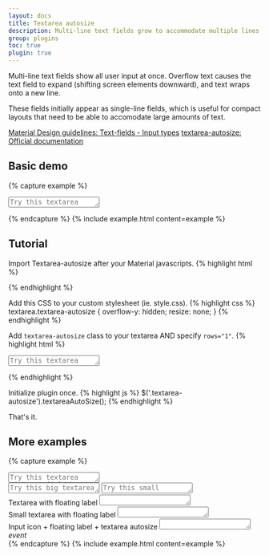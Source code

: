 ```yaml
---
layout: docs
title: Textarea autosize
description: Multi-line text fields grow to accommodate multiple lines of text.
group: plugins
toc: true
plugin: true
---
```


Multi-line text fields show all user input at once. Overflow text causes the text field to expand (shifting screen elements downward), and text wraps onto a new line.

These fields initially appear as single-line fields, which is useful for compact layouts that need to be able to accomodate large amounts of text.

<div class="list-group my-2 my-lg-5">
    <a href="https://material.io/components/text-fields#input-types" target="_blank" class="list-group-item list-group-item-action d-flex font-weight-bold">
      <span class="list-group-item-icon lgi-icon-md"></span>
      Material Design guidelines: Text-fields - Input types</a>
    <a href="https://github.com/javierjulio/textarea-autosize" target="_blank" class="list-group-item list-group-item-action d-flex font-weight-bold">
    <span class="list-group-item-icon lgi-icon-bs"></span>
    textarea-autosize: Official documentation</a>
</div>

## Basic demo

{% capture example %}
<textarea class="form-control textarea-autosize my-5" id="textareaExample" rows="1" placeholder="Try this textarea"></textarea>
{% endcapture %}
{% include example.html content=example %}

## Tutorial

Import Textarea-autosize after your Material javascripts.
{% highlight html %}
<script src="https://cdn.jsdelivr.net/npm/textarea-autosize/dist/jquery.textarea_autosize.min.js"></script>
{% endhighlight %}

Add this CSS to your custom stylesheet (ie. style.css).
{% highlight css %}
textarea.textarea-autosize {
  overflow-y: hidden;
  resize: none;
}
{% endhighlight %}

Add `textarea-autosize` class to your textarea AND specify `rows="1"`.
{% highlight html %}
<textarea class="form-control textarea-autosize" id="textareaExample" rows="1" placeholder="Try this textarea"></textarea>
{% endhighlight %}

Initialize plugin once.
{% highlight js %}
$('.textarea-autosize').textareaAutoSize();
{% endhighlight %}

That's it.

## More examples

{% capture example %}
<div class="textfield-box my-2">
  <textarea class="form-control textarea-autosize" id="textareaExampleField" rows="1" placeholder="Try this textarea with textfield box"></textarea>
</div>
<textarea class="form-control form-control-lg textarea-autosize" id="textareaExampleBig" rows="1" placeholder="Try this big textarea"></textarea>
<textarea class="form-control form-control-sm textarea-autosize" id="textareaExampleSmall" rows="1" placeholder="Try this small textarea"></textarea>
<div class="form-group">
  <div class="floating-label">
    <label for="floating">Textarea with floating label</label>
    <textarea class="form-control textarea-autosize" id="floating" rows="1"></textarea>
  </div>
</div>
<div class="form-group">
  <div class="floating-label floating-label-sm">
    <label for="floating-sm">Small textarea with floating label</label>
    <textarea class="form-control form-control-sm textarea-autosize" id="floating-sm" rows="1"></textarea>
  </div>
</div>
<div class="form-group">
  <div class="input-group">
    <div class="floating-label">
      <label for="floating-icon">Input icon + floating label + textarea autosize</label>
      <textarea class="form-control textarea-autosize" id="floating-icon" rows="1"></textarea>
    </div>
    <span class="input-group-icon">
      <i class="material-icons">event</i>
    </span>
  </div>
</div>
{% endcapture %}
{% include example.html content=example %}
